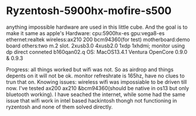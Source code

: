 # Ryzentosh-5900hx-mofire-s500
anything impossible hardware are used in this little cube. And the goal is to make it same as apple's
 Hardware: 
  cpu:5900hx-es
  gpu:vega8-es
  ethernet:realtek
  wireless:ax210 200 bcm94360(for test)
  motherboard:demo board
  others:two m.2 slot. 2xusb3.0 4xusb2.0 1xdp 1xhdmi; monitor using dp direct conneted b160qan02.q
 OS:
  MacOS13.4.1 Ventura
  OpenCore 0.9.0 & 0.9.3

 Progress:
 all things worked but wifi was not. So as airdrop and things depents on it will not be ok.
 monitor refreshrate is 165hz, have no clues to trun that on.
 Knowing issues:
  wireless wifi was impossiable to be driven till now. I've tested ax200 ax210 &bcm94360(should be native in os13 but only bluetooth working).
  I have seached the internet, while some had the same issue that wifi work in intel based hackintosh thongh not functioning in ryzentosh and none of them solved directly.
  
